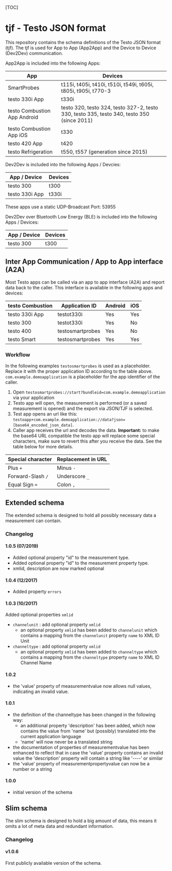 [TOC]

# tjf - Testo JSON format
This repository contains the schema definitions of the Testo JSON format (tjf).
The tjf is used for App to App (App2App) and the Device to Device (Dev2Dev) communication.

App2App is included into the following Apps:


| App      | Devices |
| --------- | -----|
| SmartProbes | t115i, t405i, t410i, t510i, t549i, t605i, t805i, t905i, t770-3 |
| testo 330i App | t330i |
| testo Combustion App Android | testo 320, testo 324,  testo 327-2, testo 330, testo 335, testo 340, testo 350 (since 2011) |
| testo Combustion App iOS | t330 |
| testo 420 App | t420 |
| testo Refrigeration | t550, t557 (generation since 2015) |

Dev2Dev is included into the following Apps / Devcies:

| App / Device     | Devices |
| --------- | -----|
| testo 300 | t300 |
| testo 330i App | t330i |

These apps use a static UDP-Broadcast Port: 53955

Dev2Dev over Bluetooth Low Energy (BLE) is included into the following Apps / Devices:

| App / Device     | Devices |
| --------- | -----|
| testo 300 | t300 |

## Inter App Communication / App to App interface (A2A)
Most Testo apps can be called via an app to app interface (A2A) and report data back to the caller. This interface is available in the following apps and devices:

| testo Combustion | Application ID | Android | iOS |
| ---------------- | -------------- | ------- | --- |
| testo 330i App   | testot330i | Yes | Yes |
| testo 300        | testot330i | Yes | No |
| testo 400        | testosmartprobes | Yes | No |
| testo Smart      | testosmartprobes | Yes | Yes |

### Workflow
In the following examples `testosmartprobes` is used as a placeholder. Replace it with the proper application ID according to the table above. `com.example.demoapplication` is a placeholder for the app identifier of the caller.
1. Open `testosmartprobes://start?bundleid=com.example.demoapplication` via your application
2. Testo app will open, the measurement is performed (or a saved measurement is opened) and the export via JSON/TJF is selected.
3. Test app opens an url like this: `testoapp+com.example.demoapplication://data?json=[base64_encoded_json_data]`.
4. Caller app receives the url and decodes the data. **Important:** to make the base64 URL compatible the testo app will replace some special characters, make sure to revert this after you receive the data. See the table below for more details.

| Special character | Replacement in URL |
| ----------------- | ------------------ |
| Plus `+`          | Minus `-`          |
| Forward-Slash `/` | Underscore `_`     |
| Equal Sign `=`    | Colon `,`          | 


## Extended schema
The extended schema is designed to hold all possibly necessary data a measurement can contain.

### Changelog

#### 1.0.5 (07/2019)
- Added optional property "id" to the measurement type.
- Added optional property "id" to the measurement property type.
- xmlid, description are now marked optional

#### 1.0.4 (12/2017)
- Added property `errors`

#### 1.0.3 (10/2017)
Added optional properties `xmlid`
- `channelunit` : add optional property `xmlid`
  - an optional property `xmlid` has been added to `channelunit`
    which contains a mapping from the `channelunit` property `name` to XML ID Unit  
- `channeltype` : add optional property `xmlid`
  - an optional property `xmlid` has been added to `channeltype`
    which contains a mapping from the `channeltype` property `name` to XML ID Channel Name

#### 1.0.2
- the 'value' property of measurementvalue now allows null values, indicating an invalid value.


#### 1.0.1
- the definition of the channeltype has been changed in the following way:
  - an additional property 'description' has been added, which now contains the value from 'name' but (possibly) translated into the current application language
  - 'name' will now never be a translated string
- the documentation of properties of measurementvalue has been enhanced to reflect that in case the 'value' property contains an invalid value the 'description' property will contain a string like '----' or similar
- the 'value' property of measurementpropertyvalue can now be a number or a string 


#### 1.0.0
- initial version of the schema


## Slim schema
The slim schema is designed to hold a big amount of data, this means it omits a lot of meta data and redundant information.

### Changelog
#### v1.0.6
First publicly available version of the schema.